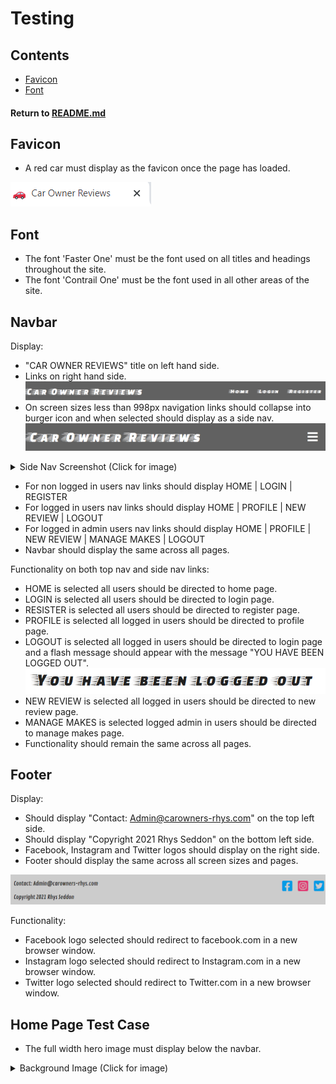 # Testing

## Contents
- [Favicon](#Favicon)
- [Font](#Font)
 

#### Return to [README.md](README.md)

## Favicon
- A red car must display as the favicon once the page has loaded.

![Image](static/assets/images/readme-images/favicon-screenshot.png)

## Font
- The font 'Faster One' must be the font used on all titles and headings throughout the site. 
- The font 'Contrail One' must be the font used in all other areas of the site.

## Navbar

Display:
- "CAR OWNER REVIEWS" title on left hand side.
- Links on right hand side.
![Image](static/assets/images/readme-images/navbar-screenshot.png)
- On screen sizes less than 998px navigation links should collapse into burger icon and when selected 
should display as a side nav.
![Image](static/assets/images/readme-images/burger-screenshot.png)

<details>
<summary>Side Nav Screenshot (Click for image)</summary>
<p align="center">

![Image](static/assets/images/readme-images/sidenav-screenshot.png)
</p>
</details>

- For non logged in users nav links should display HOME | LOGIN | REGISTER
- For logged in users nav links should display  HOME | PROFILE | NEW REVIEW | LOGOUT
- For logged in admin users nav links should display  HOME | PROFILE | NEW REVIEW | MANAGE MAKES | LOGOUT
- Navbar should display the same across all pages.  

Functionality on both top nav and side nav links:  

- HOME is selected all users should be directed to home page.
- LOGIN is selected all users should be directed to login page.
- RESISTER is selected all users should be directed to register page.
- PROFILE is selected all logged in users should be directed to profile page.
- LOGOUT is selected all logged in users should be directed to login page and a flash message should appear 
with the message "YOU HAVE BEEN LOGGED OUT".  
![Image](static/assets/images/readme-images/logged-out-flash-screenshot.png)
- NEW REVIEW is selected all logged in users should be directed to new review page.
- MANAGE MAKES is selected logged admin in users should be directed to manage makes page.
- Functionality should remain the same across all pages.

## Footer

Display:

- Should display "Contact: Admin@carowners-rhys.com" on the top left side.
- Should display "Copyright 2021 Rhys Seddon" on the bottom left side.
- Facebook, Instagram and Twitter logos should display on the right side.
- Footer should display the same across all screen sizes and pages.

![Image](static/assets/images/readme-images/footer-screenshot.png)

Functionality:

- Facebook logo selected should redirect to facebook.com in a new browser window.
- Instagram logo selected should redirect to Instagram.com in a new browser window.
- Twitter logo selected should redirect to Twitter.com in a new browser window.

## Home Page Test Case

- The full width hero image must display below the navbar.

<details>
<summary>Background Image (Click for image)</summary>
<p align="center">

![Image](static/assets/images/cars-hero.jpg)
</p>
</details>